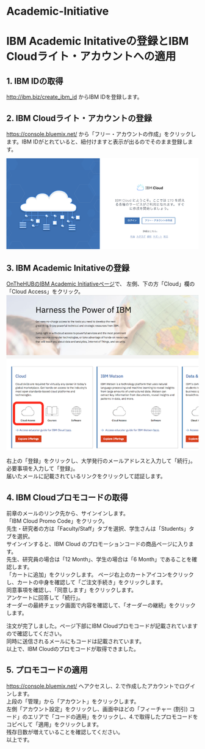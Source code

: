 # Academic-Initiative

# IBM Academic Initativeの登録とIBM Cloudライト・アカウントへの適用

## 1. IBM IDの取得  
http://ibm.biz/create_ibm_id からIBM IDを登録します。  
  
  

## 2. IBM Cloudライト・アカウントの登録  
https://console.bluemix.net/
から「フリー・アカウントの作成」をクリックします。IBM IDがとれていると、紐付けますと表示が出るのでそのまま登録します。

![image_ConsoleBluemix](Images/ConsoleBluemix.png)
  
## 3. IBM Academic Initativeの登録

[OnTheHUBのIBM Academic Initiativeページ](URL "www.onthehub.com/ibm/")で、
左側、下の方「Cloud」欄の「Cloud Access」をクリック。  
![image_OnTheHub](Images/OnTheHub.png)

右上の「登録」をクリックし、大学発行のメールアドレスと入力して「続行」。  
必要事項を入力して「登録」。  
届いたメールに記載されているリンクをクリックして認証します。  
  
  
  
## 4. IBM Cloudプロモコードの取得  
前章のメールのリンク先から、サインインします。  
「IBM Cloud Promo Code」をクリック。  
先生・研究者の方は「Faculty/Staff」タブを選択、学生さんは「Students」タブを選択。  
サインインすると、IBM Cloud のプロモーションコードの商品ページに⼊ります。  
先⽣、研究員の場合は「12 Month」、学⽣の場合は「6 Month」であることを確認します。  
「カートに追加」をクリックします。 
ページ右上のカートアイコンをクリックし、カートの中身を確認して「ご注文手続き」をクリックします。  
同意事項を確認し、「同意します」をクリックします。  
アンケートに回答して「続行」。  
オーダーの最終チェック画⾯で内容を確認して、「オーダーの継続」をクリックします。  
  
注⽂が完了しました。ページ下部にIBM Cloudプロモコードが記載されていますので確認してください。  
同時に送信されるメールにもコードは記載されています。  
以上で、IBM Cloudのプロモコードが取得できました。  
  
  
  
## 5. プロモコードの適用  
https://console.bluemix.net/
へアクセスし、2.で作成したアカウントでログインします。  
上段の「管理」から「アカウント」をクリックします。  
左側「アカウント設定」をクリックし、画面中ほどの「フィーチャー (割引) コード」のエリアで「コードの適用」をクリックし、4.で取得したプロモコードをコピペして「適用」をクリックします。  
残存日数が増えていることを確認してください。  
以上です。
